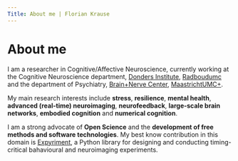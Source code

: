 ```yaml
---
Title: About me | Florian Krause
---
```


# About me

I am a researcher in Cognitive/Affective Neuroscience, currently working at the Cognitive Neuroscience department, [Donders Institute](https://ru.nl/donders), [Radboudumc](https://www.radboudumc.nl) and the department of Psychiatry, [Brain+Nerve Center](https://hersenenzenuwcentrum.mumc.nl), [MaastrichtUMC+](https://mumc.nl).

My main research interests include **stress**, **resilience**, **mental health**, **advanced (real-time) neuroimaging**, **neurofeedback**, **large-scale brain networks**, **embodied cognition** and **numerical cognition**.

I am a strong advocate of **Open Science** and the **development of free methods and software technologies**. My best know contribution in this domain is [Expyriment](https://www.expyriment.org), a Python library for designing and conducting timing-critical bahavioural and neuroimaging experiments.
